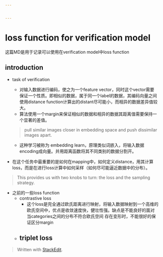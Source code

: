 ```yaml
---


---
```


<h1 id="loss-function-for-verification-model">loss function for verification model</h1>
<p>这篇MD是用于记录可以使用在verification model中loss function</p>
<h2 id="introduction">introduction</h2>
<ul>
<li>
<p>task of  verification</p>
<ul>
<li>对输入数据进行编码，使之为一个feature vector，同时这个vector需要保证一个性质。即相似的数据，属于同一个label的数据，其编码向量之间使用distance function计算出的distant尽可能小，而相异的数据差异值较大。</li>
<li>算法使用一个margin来保证相似的数据和相异的数据其距离值需要保持一个显著的差值。</li>
</ul>
<blockquote>
<p>pull similar images closer in embedding space and push dissimilar images apart.</p>
</blockquote>
<ul>
<li>这种学习被称为 embedding learn，原理类似词嵌入，将输入数据encoding成向量。并用距离函数将其不同类别的数据分割开。</li>
</ul>
</li>
<li>
<p>在这个任务中最重要的是如何在mapping中，如何定义distance，用其计算loss，而是在进行loss计算中如何采样（如何尽可能逼近数据中的分布）。</p>
</li>
</ul>
<blockquote>
<p>This provides us with two knobs to turn: the loss and the sampling strategy.</p>
</blockquote>
<ul>
<li>之前的一些loss function
<ul>
<li>contrastive loss
<ul>
<li>这个loss是完全通过欧氏距离进行映射，将输入数据映射到一个高维的欧氏空间中，优点是收敛速度快，健壮性强。缺点是不能良好的面对当categories之间的分布不符合欧氏空间 存在变形时，不能很好的保证区分margin</li>
</ul>
</li>
<li>
<h2 id="triplet-loss">triplet loss</h2>
</li>
</ul>
</li>
</ul>
<blockquote>
<p>Written with <a href="https://stackedit.io/">StackEdit</a>.</p>
</blockquote>

